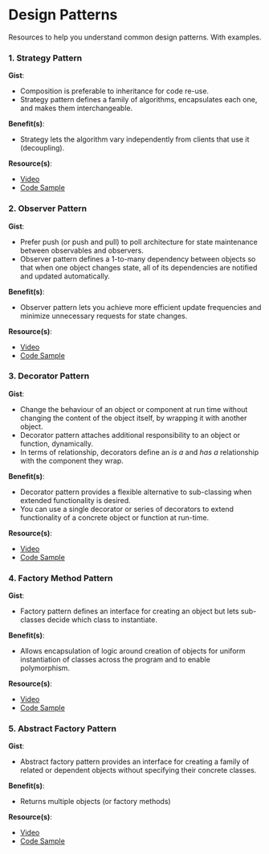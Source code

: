 # Design Patterns

Resources to help you understand common design patterns. With examples.

### 1. Strategy Pattern

**Gist**: 
- Composition is preferable to inheritance for code re-use.
- Strategy pattern defines a family of algorithms, encapsulates each one, and makes them interchangeable.

**Benefit(s)**: 
- Strategy lets the algorithm vary independently from clients that use it (decoupling).

**Resource(s)**:
- [Video](https://www.youtube.com/watch?v=v9ejT8FO-7I)
- [Code Sample](https://github.com/evansmusomi/python3-101/blob/master/design-patterns/strategy.py)

### 2. Observer Pattern

**Gist**: 
- Prefer push (or push and pull) to poll architecture for state maintenance between observables and observers.
- Observer pattern defines a 1-to-many dependency between objects so that when one object changes state, all of its dependencies are notified and updated automatically.

**Benefit(s)**:
- Observer pattern lets you achieve more efficient update frequencies and minimize unnecessary requests for state changes.

**Resource(s)**:
- [Video](https://www.youtube.com/watch?v=_BpmfnqjgzQ)
- [Code Sample](https://github.com/evansmusomi/python3-101/blob/master/design-patterns/observer.py)

### 3. Decorator Pattern

**Gist**:
- Change the behaviour of an object or component at run time without changing the content of the object itself, by wrapping it with another object.
- Decorator pattern attaches additional responsibility to an object or function, dynamically.
- In terms of relationship, decorators define an *is a* and *has a* relationship with the component they wrap.

**Benefit(s)**:
- Decorator pattern provides a flexible alternative to sub-classing when extended functionality is desired.
- You can use a single decorator or series of decorators to extend functionality of a concrete object or function at run-time.

**Resource(s)**:
- [Video](https://www.youtube.com/watch?v=GCraGHx6gso)
- [Code Sample](https://github.com/evansmusomi/python3-101/blob/master/design-patterns/decorator.py)

### 4. Factory Method Pattern

**Gist**:
- Factory pattern defines an interface for creating an object but lets sub-classes decide which class to instantiate.

**Benefit(s)**:
- Allows encapsulation of logic around creation of objects for uniform instantiation of classes across the program and to enable polymorphism.

**Resource(s)**:
- [Video](https://www.youtube.com/watch?v=EcFVTgRHJLM)
- [Code Sample](https://github.com/evansmusomi/python3-101/blob/master/design-patterns/factory.py)

### 5. Abstract Factory Pattern

**Gist**:
- Abstract factory pattern provides an interface for creating a family of related or dependent objects without specifying their concrete classes.

**Benefit(s)**:
- Returns multiple objects (or factory methods)

**Resource(s)**:
- [Video](https://www.youtube.com/watch?v=v-GiuMmsXj4)
- [Code Sample](https://github.com/evansmusomi/python3-101/blob/master/design-patterns/abstract_factory.py)

